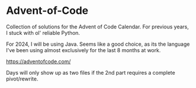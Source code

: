 # Advent-of-Code
Collection of solutions for the Advent of Code Calendar.
For previous years, I stuck with ol' reliable Python.

For 2024, I will be using Java. Seems like a good choice, as its the language I've been using almost exclusively for the last 8 months at work.


https://adventofcode.com/


Days will only show up as two files if the 2nd part requires a complete pivot/rewrite.
